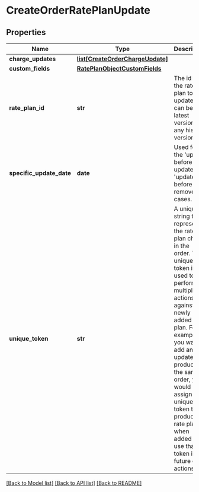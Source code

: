 # CreateOrderRatePlanUpdate

## Properties
Name | Type | Description | Notes
------------ | ------------- | ------------- | -------------
**charge_updates** | [**list[CreateOrderChargeUpdate]**](CreateOrderChargeUpdate.md) |  | [optional] 
**custom_fields** | [**RatePlanObjectCustomFields**](RatePlanObjectCustomFields.md) |  | [optional] 
**rate_plan_id** | **str** | The id of the rate plan to be updated. It can be the latest version or any history version id.  | [optional] 
**specific_update_date** | **date** | Used for the &#x27;update before update&#x27; and &#x27;update before remove&#x27; cases. | [optional] 
**unique_token** | **str** | A unique string to represent the rate plan charge in the order. The unique token is used to perform multiple actions against a newly added rate plan. For example, if you want to add and update a product in the same order, you would assign a unique token to the product rate plan when added and use that token in future order actions.  | [optional] 

[[Back to Model list]](../README.md#documentation-for-models) [[Back to API list]](../README.md#documentation-for-api-endpoints) [[Back to README]](../README.md)

